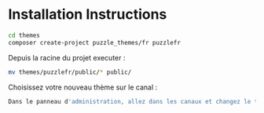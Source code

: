 # Installation Instructions

```bash
cd themes
composer create-project puzzle_themes/fr puzzlefr
```
Depuis la racine du projet executer :
```bash
mv themes/puzzlefr/public/* public/

```
Choisissez votre nouveau thème sur le canal :
```bash
Dans le panneau d'administration, allez dans les canaux et changez le thème du canal souhaité .
